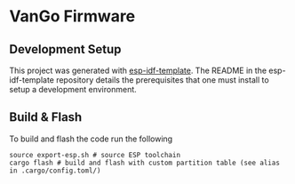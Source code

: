 # VanGo Firmware

## Development Setup

This project was generated with [esp-idf-template](https://github.com/esp-rs/esp-idf-template).
The README in the esp-idf-template repository details the prerequisites that one must
install to setup a development environment.

## Build & Flash
To build and flash the code run the following
```
source export-esp.sh # source ESP toolchain
cargo flash # build and flash with custom partition table (see alias in .cargo/config.toml/)
